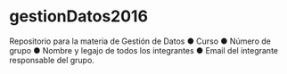 ﻿# gestionDatos2016
Repositorio para la materia de Gestión de Datos
● Curso
● Número de grupo
● Nombre y legajo de todos los integrantes
● Email del integrante responsable del grupo.